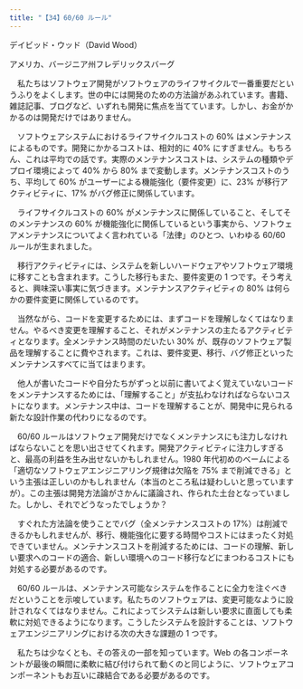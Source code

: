 ```yaml
---
title: "【34】60/60 ルール"
---
```



デイビッド・ウッド（David Wood）



アメリカ、バージニア州フレデリックスバーグ


　私たちはソフトウェア開発がソフトウェアのライフサイクルで一番重要だというふりをよくします。世の中には開発のための方法論があふれています。書籍、雑誌記事、ブログなど、いずれも開発に焦点を当てています。しかし、お金がかかるのは開発だけではありません。

　ソフトウェアシステムにおけるライフサイクルコストの 60% はメンテナンスによるものです。開発にかかるコストは、相対的に 40% にすぎません。もちろん、これは平均での話です。実際のメンテナンスコストは、システムの種類やデプロイ環境によって 40% から 80% まで変動します。メンテナンスコストのうち、平均して 60% がユーザーによる機能強化（要件変更）に、23% が移行アクティビティに、17% がバグ修正に関係しています。

　ライフサイクルコストの 60% がメンテナンスに関係していること、そしてそのメンテナンスの 60% が機能強化に関係しているという事実から、ソフトウェアメンテナンスについてよく言われている「法律」のひとつ、いわゆる 60/60 ルールが生まれました。

　移行アクティビティには、システムを新しいハードウェアやソフトウェア環境に移すことも含まれます。こうした移行もまた、要件変更の 1 つです。そう考えると、興味深い事実に気づきます。メンテナンスアクティビティの 80% は何らかの要件変更に関係しているのです。

　当然ながら、コードを変更するためには、まずコードを理解しなくてはなりません。やるべき変更を理解すること、それがメンテナンスの主たるアクティビティとなります。全メンテナンス時間のだいたい 30% が、既存のソフトウェア製品を理解することに費やされます。これは、要件変更、移行、バグ修正といったメンテナンスすべてに当てはまります。

　他人が書いたコードや自分たちがずっと以前に書いてよく覚えていないコードをメンテナンスするためには、「理解すること」が支払わなければならないコストになります。メンテナンス中は、コードを理解することが、開発中に見られる新たな設計作業の代わりになるのです。

　60/60 ルールはソフトウェア開発だけでなくメンテナンスにも注力しなければならないことを思い出させてくれます。開発アクティビティに注力しすぎると、最高の利益を生み出せないかもしれません。1980 年代初めのベームによる「適切なソフトウェアエンジニアリング規律は欠陥を 75% まで削減できる」という主張は正しいのかもしれません（本当のところ私は疑わしいと思っていますが）。この主張は開発方法論がさかんに議論され、作られた土台となっていました。しかし、それでどうなったでしょうか？

　すぐれた方法論を使うことでバグ（全メンテナンスコストの 17%）は削減できるかもしれませんが、移行、機能強化に要する時間やコストにはまったく対処できていません。メンテナンスコストを削減するためには、コードの理解、新しい要求へのコードの適合、新しい環境へのコード移行などにまつわるコストにも対処する必要があるのです。

　60/60 ルールは、メンテナンス可能なシステムを作ることに全力を注ぐべきだということを示唆しています。私たちのソフトウェアは、変更可能なように設計されなくてはなりません。これによってシステムは新しい要求に直面しても柔軟に対処できるようになります。こうしたシステムを設計することは、ソフトウェアエンジニアリングにおける次の大きな課題の 1 つです。

　私たちは少なくとも、その答えの一部を知っています。Web の各コンポーネントが最後の瞬間に柔軟に結び付けられて動くのと同じように、ソフトウェアコンポーネントもお互いに疎結合である必要があるのです。
